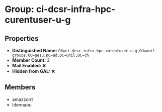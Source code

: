 # Group: ci-dcsr-infra-hpc-curentuser-u-g

## Properties

- **Distinguished Name:** `CN=ci-dcsr-infra-hpc-curentuser-u-g,OU=unil-groups,OU=gesu,DC=ad,DC=unil,DC=ch`
- **Member Count:** 2
- **Mail Enabled:** ❌
- **Hidden from GAL:** ❌

## Members

- amazzon1
- ldennaou
